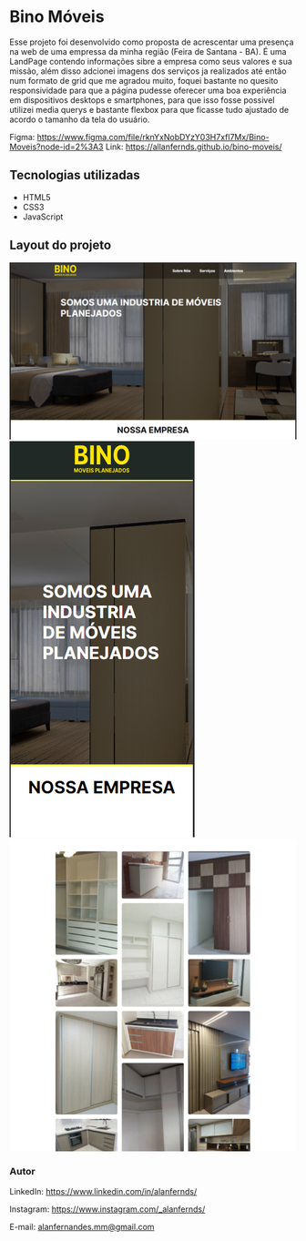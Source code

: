 # Bino Móveis

Esse projeto foi desenvolvido como proposta de acrescentar uma presença na web de uma empressa da minha região (Feira de Santana - BA). É uma LandPage contendo informações sibre a empresa como seus valores e sua missão, além disso adcionei imagens dos serviços ja realizados até então num formato de grid que me agradou muito, foquei bastante no quesito responsividade para que a página pudesse oferecer uma boa experiência em dispositivos desktops e smartphones, para que isso fosse possivel utilizei media querys e bastante flexbox para que ficasse tudo ajustado de acordo o tamanho da tela do usuário. 

Figma: https://www.figma.com/file/rknYxNobDYzY03H7xfl7Mx/Bino-Moveis?node-id=2%3A3
Link: https://allanfernds.github.io/bino-moveis/

## Tecnologias utilizadas
* HTML5
* CSS3
* JavaScript



## Layout do projeto

![layout.png](img/layout.png)
![layout.png](img/layout_mobile.png)
![layout.png](img/layout_grid.png)

### Autor

LinkedIn: https://www.linkedin.com/in/alanfernds/

Instagram: https://www.instagram.com/_alanfernds/

E-mail: alanfernandes.mm@gmail.com

